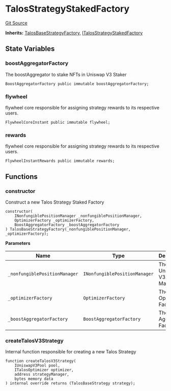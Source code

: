 # TalosStrategyStakedFactory
[Git Source](https://github.com/Maia-DAO/test-env-V2/blob/84b5f9e8695c91ddb02f27bb3dfb1c652f55ced4/talos/factories/TalosStrategyStakedFactory.sol)

**Inherits:**
[TalosBaseStrategyFactory](/talos/factories/TalosBaseStrategyFactory.sol/abstract.TalosBaseStrategyFactory.md), [ITalosStrategyStakedFactory](/talos/interfaces/ITalosStrategyStakedFactory.sol/interface.ITalosStrategyStakedFactory.md)


## State Variables
### boostAggregatorFactory
The boostAggregator to stake NFTs in Uniswap V3 Staker


```solidity
BoostAggregatorFactory public immutable boostAggregatorFactory;
```


### flywheel
flywheel core responsible for assigning strategy rewards
to its respective users.


```solidity
FlywheelCoreInstant public immutable flywheel;
```


### rewards
flywheel core responsible for assigning strategy rewards
to its respective users.


```solidity
FlywheelInstantRewards public immutable rewards;
```


## Functions
### constructor

Construct a new Talos Strategy Staked Factory


```solidity
constructor(
    INonfungiblePositionManager _nonfungiblePositionManager,
    OptimizerFactory _optimizerFactory,
    BoostAggregatorFactory _boostAggregatorFactory
) TalosBaseStrategyFactory(_nonfungiblePositionManager, _optimizerFactory);
```
**Parameters**

|Name|Type|Description|
|----|----|-----------|
|`_nonfungiblePositionManager`|`INonfungiblePositionManager`|The Uniswap V3 NFT Manager|
|`_optimizerFactory`|`OptimizerFactory`|The Optimizer Factory|
|`_boostAggregatorFactory`|`BoostAggregatorFactory`|The Boost Aggregator Factory|


### createTalosV3Strategy

Internal function responsible for creating a new Talos Strategy


```solidity
function createTalosV3Strategy(
    IUniswapV3Pool pool,
    ITalosOptimizer optimizer,
    address strategyManager,
    bytes memory data
) internal override returns (TalosBaseStrategy strategy);
```

